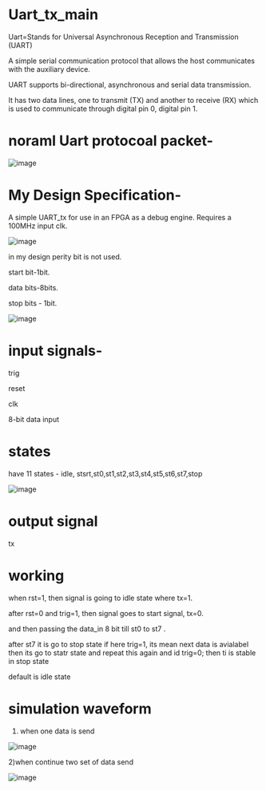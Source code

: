 # Uart_tx_main
Uart=Stands for Universal Asynchronous Reception and Transmission (UART)

A simple serial communication protocol that allows the host communicates with the auxiliary device.

UART supports bi-directional, asynchronous and serial data transmission.

It has two data lines, one to transmit (TX) and another to receive (RX) which is used to communicate through digital pin 0, digital pin 1.

# noraml Uart protocoal packet-

![image](https://user-images.githubusercontent.com/72481400/118706125-a3c0d300-b836-11eb-8eb0-570e9d253bf7.png)

# My Design Specification-
A simple UART_tx  for use in an FPGA as a debug engine.  Requires a 100MHz input clk.

![image](https://user-images.githubusercontent.com/72481400/118713084-2a79ae00-b83f-11eb-9932-5a37e356ba79.png)


in my design perity bit is not used. 

start bit-1bit.

data bits-8bits.

stop bits - 1bit.

![image](https://user-images.githubusercontent.com/72481400/118707251-edf68400-b837-11eb-93be-16aded833837.png)


# input signals-
trig

reset

clk

8-bit data input

# states
 have 11 states - idle, stsrt,st0,st1,st2,st3,st4,st5,st6,st7,stop

![image](https://user-images.githubusercontent.com/72481400/118707293-f77fec00-b837-11eb-9b5e-6d115b6c6ef2.png)


# output signal
tx

# working
when rst=1, then signal is going to idle state where  tx=1.

after rst=0 and trig=1, then signal goes to start signal, tx=0.

and then passing the data_in 8 bit till st0 to st7 .

after st7 it is go to stop state if here trig=1, its mean next data is avialabel then its go to statr state and repeat this again
and id trig=0; then ti is stable in stop state

default is idle state

# simulation waveform 
1) when one data is send

![image](https://user-images.githubusercontent.com/72481400/118707438-2ac27b00-b838-11eb-8e2b-450eda906806.png)


2)when continue two set of data send

![image](https://user-images.githubusercontent.com/72481400/118712416-63655300-b83e-11eb-85f8-e248384a6457.png)

